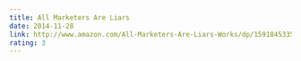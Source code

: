 ```yaml
---
title: All Marketers Are Liars
date: 2014-11-28
link: http://www.amazon.com/All-Marketers-Are-Liars-Works/dp/1591845335
rating: 3
---
```

